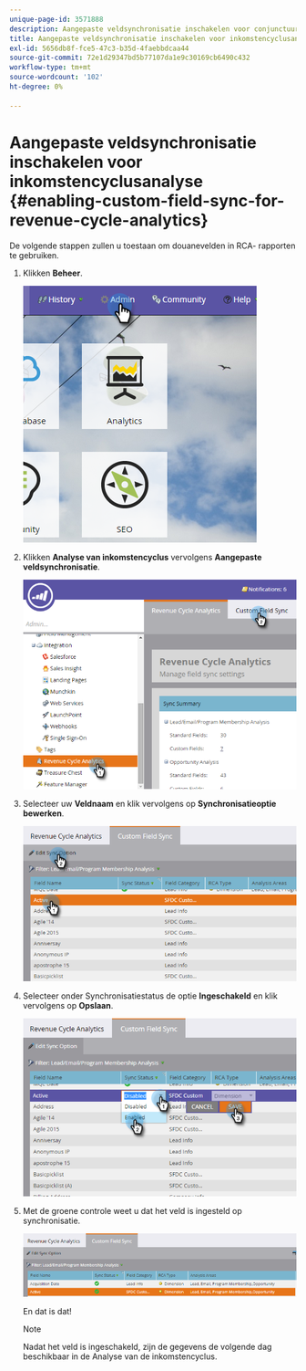 ```yaml
---
unique-page-id: 3571888
description: Aangepaste veldsynchronisatie inschakelen voor conjunctuuranalyse - Marketo Docs - Productdocumentatie
title: Aangepaste veldsynchronisatie inschakelen voor inkomstencyclusanalyse
exl-id: 5656db8f-fce5-47c3-b35d-4faebbdcaa44
source-git-commit: 72e1d29347bd5b77107da1e9c30169cb6490c432
workflow-type: tm+mt
source-wordcount: '102'
ht-degree: 0%

---
```


# Aangepaste veldsynchronisatie inschakelen voor inkomstencyclusanalyse {#enabling-custom-field-sync-for-revenue-cycle-analytics}

De volgende stappen zullen u toestaan om douanevelden in RCA- rapporten te gebruiken.

1. Klikken **Beheer**.

   ![](assets/one.png)

1. Klikken **Analyse van inkomstencyclus** vervolgens **Aangepaste veldsynchronisatie**.

   ![](assets/two.png)

1. Selecteer uw **Veldnaam** en klik vervolgens op **Synchronisatieoptie bewerken**.

   ![](assets/three.png)

1. Selecteer onder Synchronisatiestatus de optie **Ingeschakeld** en klik vervolgens op **Opslaan**.

   ![](assets/four.png)

1. Met de groene controle weet u dat het veld is ingesteld op synchronisatie.

   ![](assets/five.png)

   En dat is dat!

   >[!NOTE]
   >
   >Nadat het veld is ingeschakeld, zijn de gegevens de volgende dag beschikbaar in de Analyse van de inkomstencyclus.
